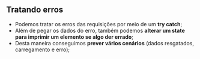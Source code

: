 ## Tratando erros

- Podemos tratar os erros das requisições por meio de um **try catch**;
- Além de pegar os dados do erro, também podemos **alterar um state para imprimir um elemento se algo der errado**;
- Desta maneira conseguimos **prever vários cenários** (dados resgatados, carregamento e erro);